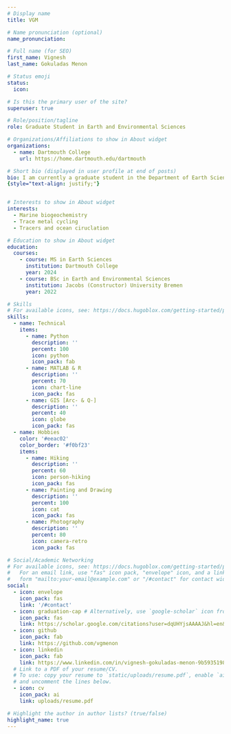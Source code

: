 ```yaml
---
# Display name
title: VGM

# Name pronunciation (optional)
name_pronunciation: 

# Full name (for SEO)
first_name: Vignesh
last_name: Gokuladas Menon

# Status emoji
status:
  icon: 

# Is this the primary user of the site?
superuser: true

# Role/position/tagline
role: Graduate Student in Earth and Environmental Sciences

# Organizations/Affiliations to show in About widget
organizations:
  - name: Dartmouth College
    url: https://home.dartmouth.edu/dartmouth

# Short bio (displayed in user profile at end of posts)
bio: I am currently a graduate student in the Department of Earth Sciences at Dartmouth College. I research on the interplay between clay minerals and heterotrophic bacteria in the surface ocean; to understand its implications on the organo-microbial interactions, trace metal cycling and ultimately its implications on the carbon sequestration efficiency of the Biological Carbon Pump.I delve into this intricate relationship through a diverse methodological toolbox, encompassing microscopy, spectrophotometry, and mass spectrometry.
{style="text-align: justify;"}


# Interests to show in About widget
interests:
  - Marine biogeochemistry
  - Trace metal cycling
  - Tracers and ocean ciruclation

# Education to show in About widget
education:
  courses:
    - course: MS in Earth Sciences
      institution: Dartmouth College
      year: 2024
    - course: BSc in Earth and Environmental Sciences
      institution: Jacobs (Constructor) University Bremen
      year: 2022

# Skills
# For available icons, see: https://docs.hugoblox.com/getting-started/page-builder/#icons
skills:
  - name: Technical
    items:
      - name: Python
        description: ''
        percent: 100
        icon: python
        icon_pack: fab
      - name: MATLAB & R
        description: ''
        percent: 70
        icon: chart-line
        icon_pack: fas
      - name: GIS [Arc- & Q-]
        description: ''
        percent: 40
        icon: globe
        icon_pack: fas
  - name: Hobbies
    color: '#eeac02'
    color_border: '#f0bf23'
    items:
      - name: Hiking
        description: ''
        percent: 60
        icon: person-hiking
        icon_pack: fas
      - name: Painting and Drawing
        description: ''
        percent: 100
        icon: cat
        icon_pack: fas
      - name: Photography
        description: ''
        percent: 80
        icon: camera-retro
        icon_pack: fas

# Social/Academic Networking
# For available icons, see: https://docs.hugoblox.com/getting-started/page-builder/#icons
#   For an email link, use "fas" icon pack, "envelope" icon, and a link in the
#   form "mailto:your-email@example.com" or "/#contact" for contact widget.
social:
  - icon: envelope
    icon_pack: fas
    link: '/#contact'
  - icon: graduation-cap # Alternatively, use `google-scholar` icon from `ai` icon pack
    icon_pack: fas
    link: https://scholar.google.com/citations?user=dqUHYjsAAAAJ&hl=en&inst=3404029378192158848
  - icon: github
    icon_pack: fab
    link: https://github.com/vgmenon
  - icon: linkedin
    icon_pack: fab
    link: https://www.linkedin.com/in/vignesh-gokuladas-menon-9b5935198/
  # Link to a PDF of your resume/CV.
  # To use: copy your resume to `static/uploads/resume.pdf`, enable `ai` icons in `params.yaml`,
  # and uncomment the lines below.
  - icon: cv
    icon_pack: ai
    link: uploads/resume.pdf

# Highlight the author in author lists? (true/false)
highlight_name: true
---
```

